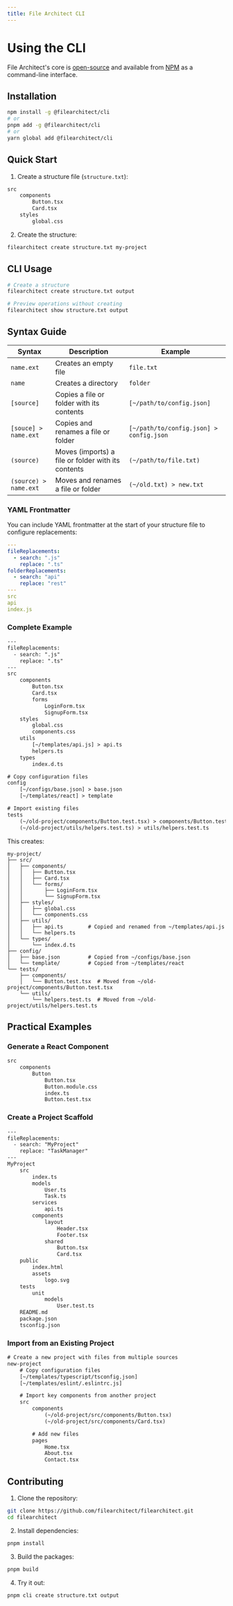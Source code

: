 ```yaml
---
title: File Architect CLI
---
```


# Using the CLI

File Architect's core is [open-source](https://github.com/filearchitect/filearchitect) and available from [NPM](https://www.npmjs.com/package/@filearchitect/cli) as a command-line interface.

## Installation

```bash
npm install -g @filearchitect/cli
# or
pnpm add -g @filearchitect/cli
# or
yarn global add @filearchitect/cli
```

## Quick Start

1. Create a structure file (`structure.txt`):

```txt
src
    components
        Button.tsx
        Card.tsx
    styles
        global.css
```

2. Create the structure:

```bash
filearchitect create structure.txt my-project
```

## CLI Usage

```bash
# Create a structure
filearchitect create structure.txt output

# Preview operations without creating
filearchitect show structure.txt output
```

## Syntax Guide

| Syntax                | Description                                        | Example                                 |
| --------------------- | -------------------------------------------------- | --------------------------------------- |
| `name.ext`            | Creates an empty file                              | `file.txt`                              |
| `name`                | Creates a directory                                | `folder`                                |
| `[source]`            | Copies a file or folder with its contents          | `[~/path/to/config.json]`               |
| `[souce] > name.ext`  | Copies and renames a file or folder                | `[~/path/to/config.json] > config.json` |
| `(source)`            | Moves (imports) a file or folder with its contents | `(~/path/to/file.txt)`                  |
| `(source) > name.ext` | Moves and renames a file or folder                 | `(~/old.txt) > new.txt`                 |

### YAML Frontmatter

You can include YAML frontmatter at the start of your structure file to configure replacements:

```yaml
---
fileReplacements:
  - search: ".js"
    replace: ".ts"
folderReplacements:
  - search: "api"
    replace: "rest"
---
src
api
index.js
```

### Complete Example

```txt
---
fileReplacements:
  - search: ".js"
    replace: ".ts"
---
src
    components
        Button.tsx
        Card.tsx
        forms
            LoginForm.tsx
            SignupForm.tsx
    styles
        global.css
        components.css
    utils
        [~/templates/api.js] > api.ts
        helpers.ts
    types
        index.d.ts

# Copy configuration files
config
    [~/configs/base.json] > base.json
    [~/templates/react] > template

# Import existing files
tests
    (~/old-project/components/Button.test.tsx) > components/Button.test.tsx
    (~/old-project/utils/helpers.test.ts) > utils/helpers.test.ts
```

This creates:

```
my-project/
├── src/
│   ├── components/
│   │   ├── Button.tsx
│   │   ├── Card.tsx
│   │   └── forms/
│   │       ├── LoginForm.tsx
│   │       └── SignupForm.tsx
│   ├── styles/
│   │   ├── global.css
│   │   └── components.css
│   ├── utils/
│   │   ├── api.ts        # Copied and renamed from ~/templates/api.js
│   │   └── helpers.ts
│   └── types/
│       └── index.d.ts
├── config/
│   ├── base.json         # Copied from ~/configs/base.json
│   └── template/         # Copied from ~/templates/react
└── tests/
    ├── components/
    │   └── Button.test.tsx  # Moved from ~/old-project/components/Button.test.tsx
    └── utils/
        └── helpers.test.ts  # Moved from ~/old-project/utils/helpers.test.ts
```

## Practical Examples

### Generate a React Component

```txt
src
    components
        Button
            Button.tsx
            Button.module.css
            index.ts
            Button.test.tsx
```

### Create a Project Scaffold

```txt
---
fileReplacements:
  - search: "MyProject"
    replace: "TaskManager"
---
MyProject
    src
        index.ts
        models
            User.ts
            Task.ts
        services
            api.ts
        components
            layout
                Header.tsx
                Footer.tsx
            shared
                Button.tsx
                Card.tsx
    public
        index.html
        assets
            logo.svg
    tests
        unit
            models
                User.test.ts
    README.md
    package.json
    tsconfig.json
```

### Import from an Existing Project

```txt
# Create a new project with files from multiple sources
new-project
    # Copy configuration files
    [~/templates/typescript/tsconfig.json]
    [~/templates/eslint/.eslintrc.js]

    # Import key components from another project
    src
        components
            (~/old-project/src/components/Button.tsx)
            (~/old-project/src/components/Card.tsx)

        # Add new files
        pages
            Home.tsx
            About.tsx
            Contact.tsx
```

## Contributing

1. Clone the repository:

```bash
git clone https://github.com/filearchitect/filearchitect.git
cd filearchitect
```

2. Install dependencies:

```bash
pnpm install
```

3. Build the packages:

```bash
pnpm build
```

4. Try it out:

```bash
pnpm cli create structure.txt output
```
